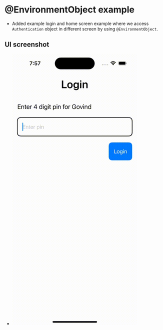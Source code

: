 #  @EnvironmentObject example

- Added example login and home screen example where we access `Authentication` object in different screen
  by using `@EnvironmentObject`.

## UI screenshot
- ![EnvironmentObjectExample](./EnvironmentObjectExample.gif)


